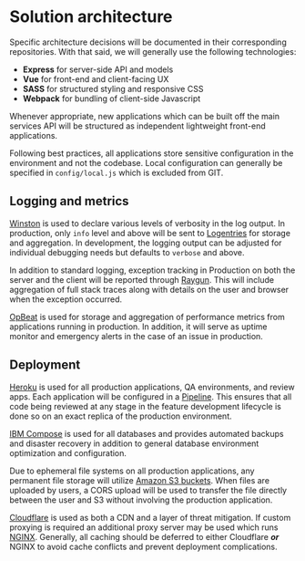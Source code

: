 # Solution architecture

Specific architecture decisions will be documented in their corresponding
repositories. With that said, we will generally use the following technologies:

* **Express** for server-side API and models
* **Vue** for front-end and client-facing UX
* **SASS** for structured styling and responsive CSS
* **Webpack** for bundling of client-side Javascript

Whenever appropriate, new applications which can be built off the main services
API will be structured as independent lightweight front-end applications.

Following best practices, all applications store sensitive configuration in the
environment and not the codebase. Local configuration can generally be specified
in `config/local.js` which is excluded from GIT.

## Logging and metrics

[Winston](http://GitHub.com/winstonjs/winston) is used to declare various levels
of verbosity in the log output. In production, only `info` level and above will
be sent to [Logentries](https://logentries.com) for storage and aggregation.
In development, the logging output can be adjusted for individual debugging
needs but defaults to `verbose` and above.

In addition to standard logging, exception tracking in Production on both the
server and the client will be reported through
[Raygun](https://raygun.io/products/crash-reporting). This will include
aggregation of full stack traces along with details on the user and browser
when the exception occurred.

[OpBeat](https://opbeat.com) is used for storage and aggregation of performance
metrics from applications running in production. In addition, it will serve as
uptime monitor and emergency alerts in the case of an issue in production.

## Deployment

[Heroku](https://www.heroku.com) is used for all production applications, QA
environments, and review apps. Each application will be configured in a [Pipeline](https://devcenter.heroku.com/articles/pipelines). This ensures that
all code being reviewed at any stage in the feature development lifecycle is
done so on an exact replica of the production environment.

[IBM Compose](https://www.compose.io) is used for all databases and provides
automated backups and disaster recovery in addition to general database
environment optimization and configuration.

Due to ephemeral file systems on all production applications, any permanent file
storage will utilize [Amazon S3 buckets](https://aws.amazon.com/s3/). When files
are uploaded by users, a CORS upload will be used to transfer the file directly
between the user and S3 without involving the production application.

[Cloudflare](https://www.cloudflare.com) is used as both a CDN and a layer of
threat mitigation. If custom proxying is required an additional proxy server may
be used which runs [NGINX](http://nginx.org). Generally, all caching should be
deferred to either Cloudflare **_or_** NGINX to avoid cache conflicts and
prevent deployment complications.
